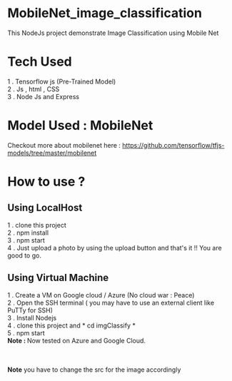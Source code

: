 # MobileNet_image_classification
<p> This NodeJs project demonstrate Image Classification using Mobile Net </p>

# Tech Used

1 . Tensorflow js (Pre-Trained Model) <br>
2 . Js , html , CSS <br>
3 . Node Js and Express <br>

# Model Used : MobileNet

Checkout more about mobilenet here :  https://github.com/tensorflow/tfjs-models/tree/master/mobilenet

# How to use ?

## Using LocalHost <br>

1 . clone this project <br>
2 . npm install<br>
3 . npm start<br>
4 . Just upload a photo by using the upload button and that's it !! You are good to go.<br>

## Using Virtual Machine <br>

1 . Create a VM on Google cloud / Azure  (No cloud war : Peace) <br> 
2 . Open the SSH terminal ( you may have to use an external client like PuTTy for SSH)<br>
3 . Install Nodejs <br>
4 . clone this project  and * cd imgClassify * <br>
5 . npm start <br>
<b>Note : </b> Now tested on Azure and Google Cloud.

<br><br>
<b>Note</b> you have to change the src for the image accordingly 
